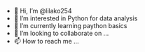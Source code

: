 - 👋 Hi, I’m @lilako254
- 👀 I’m interested in Python for data analysis
- 🌱 I’m currently learning paython basics
- 💞️ I’m looking to collaborate on ...
- 📫 How to reach me ...

<!---
lilako254/lilako254 is a ✨ special ✨ repository because its `README.md` (this file) appears on your GitHub profile.
You can click the Preview link to take a look at your changes.
--->
